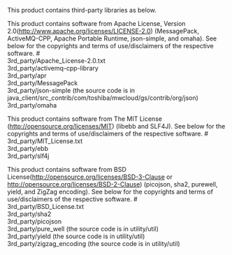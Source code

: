 This product contains third-party libraries as below.

This product contains software from Apache License, Version 2.0(http://www.apache.org/licenses/LICENSE-2.0)
(MessagePack, ActiveMQ-CPP, Apache Portable Runtime, json-simple, and omaha).
See below for the copyrights and terms of use/disclaimers of the respective software. 
                #  
                3rd_party/Apache_License-2.0.txt  
                3rd_party/activemq-cpp-library  
                3rd_party/apr  
                3rd_party/MessagePack  
                3rd_party/json-simple (the source code is in java_client/src_contrib/com/toshiba/mwcloud/gs/contrib/org/json)
                3rd_party/omaha
  
This product contains software from The MIT License (http://opensource.org/licenses/MIT) 
(libebb and SLF4J).
See below for the copyrights and terms of use/disclaimers of the respective software. 
                #  
                3rd_party/MIT_License.txt  
                3rd_party/ebb  
                3rd_party/slf4j  

This product contains software from BSD License(http://opensource.org/licenses/BSD-3-Clause or
 http://opensource.org/licenses/BSD-2-Clause) (picojson, sha2, purewell, yield, and ZigZag encoding).
See below for the copyrights and terms of use/disclaimers of the respective software. 
                #  
                3rd_party/BSD_License.txt  
                3rd_party/sha2  
                3rd_party/picojson  
                3rd_party/pure_well (the source code is in utility/util)  
                3rd_party/yield (the source code is in utility/util)  
                3rd_party/zigzag_encoding (the source code is in utility/util)  

